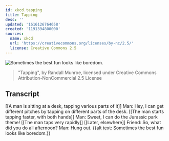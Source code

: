 ```yaml
---
id: xkcd.tapping
title: Tapping
desc: ''
updated: '1616126764658'
created: '1191394800000'
sources:
  name: xkcd
  url: 'https://creativecommons.org/licenses/by-nc/2.5/'
  license: Creative Commons 2.5
---
```

![Sometimes the best fun looks like boredom.](https://imgs.xkcd.com/comics/tapping.png)
> "Tapping", by Randall Munroe, licensed under Creative Commons Attribution-NonCommercial 2.5 License

## Transcript
[[A man is sitting at a desk, tapping various parts of it]]
Man: Hey, I can get different pitches by tapping on different parts of the desk.
[[The man starts tapping faster, with both hands]]
Man: Sweet, I can do the Jurassic park theme!
[[The man taps very rapidly]]
[[Later, elsewhere]]
Friend: So, what did you do all afternoon?
Man: Hung out.
{{alt text: Sometimes the best fun looks like boredom.}}
